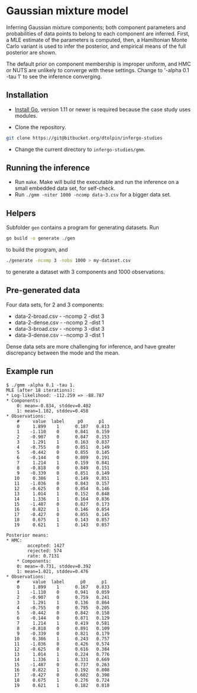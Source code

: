 # Gaussian mixture model

Inferring Gaussian mixture components; both component parameters
and probabilities of data points to belong to each component are
inferred. First, a MLE estimate of the parameters is computed,
then, a Hamiltonian Monte Carlo variant is used to infer the
posterior, and empirical means of the full posterior are shown.

The default prior on component membership is improper uniform,
and HMC or NUTS are unlikely to converge with these settings.
Change to '-alpha 0.1 -tau 1' to see the inference converging.

## Installation

* [Install Go](https://golang.org/doc/install), version 1.11 or
  newer is required because the case study uses modules.

* Clone the repository.

```bash
git clone https://git@bitbucket.org/dtolpin/infergo-studies
```

* Change the current directory to `infergo-studies/gmm`.

## Running the inference

* Run `make`. Make will build the executable and run the
  inference on a small embedded data set, for self-check.
* Run `./gmm -niter 1000 -ncomp data-3.csv` for a bigger data
  set.

## Helpers

Subfolder `gen` contains a program for generating datasets. Run

```bash
go build -o generate ./gen
```

to build the program, and

```bash
./generate -ncomp 3 -nobs 1000 > my-dataset.csv
```

to generate a dataset with 3 components and 1000 observations.

## Pre-generated data

Four data sets, for 2 and 3 components:

* data-2-broad.csv - -ncomp 2 -dist 3
* data-2-dense.csv - -ncomp 2 -dist 1
* data-3-broad.csv - -ncomp 3 -dist 3
* data-3-dense.csv - -ncomp 3 -dist 1

Dense data sets are more challenging for inference, and have greater
discrepancy between the mode and the mean.
	
## Example run

```text
$ ./gmm -alpha 0.1 -tau 1.
MLE (after 18 iterations):
* Log-likelihood: -112.259 => -88.787
* Components:
	0: mean=-0.834, stddev=0.402
	1: mean=1.182, stddev=0.458
* Observations:
    #	  value	 label	   p0	   p1
    0	  1.899	   1	  0.187	  0.813
    1	 -1.110	   0	  0.841	  0.159
    2	 -0.907	   0	  0.847	  0.153
    3	  1.291	   1	  0.163	  0.837
    4	 -0.755	   0	  0.851	  0.149
    5	 -0.442	   0	  0.855	  0.145
    6	 -0.144	   0	  0.809	  0.191
    7	  1.214	   1	  0.159	  0.841
    8	 -0.818	   0	  0.849	  0.151
    9	 -0.339	   0	  0.851	  0.149
   10	  0.386	   1	  0.149	  0.851
   11	 -1.036	   0	  0.843	  0.157
   12	 -0.625	   0	  0.854	  0.146
   13	  1.014	   1	  0.152	  0.848
   14	  1.336	   1	  0.164	  0.836
   15	 -1.487	   0	  0.827	  0.173
   16	  0.822	   1	  0.146	  0.854
   17	 -0.427	   0	  0.855	  0.145
   18	  0.675	   1	  0.143	  0.857
   19	  0.621	   1	  0.143	  0.857

Posterior means:
* HMC:
		accepted: 1427
		rejected: 574
		rate: 0.7131
	* Components:
	0: mean=-0.731, stddev=0.392
	1: mean=1.021, stddev=0.476
* Observations:
    #	  value	 label	    p0	    p1
    0	  1.899	   1	  0.167	  0.833
    1	 -1.110	   0	  0.941	  0.059
    2	 -0.907	   0	  0.759	  0.241
    3	  1.291	   1	  0.136	  0.864
    4	 -0.755	   0	  0.795	  0.205
    5	 -0.442	   0	  0.842	  0.158
    6	 -0.144	   0	  0.871	  0.129
    7	  1.214	   1	  0.419	  0.581
    8	 -0.818	   0	  0.891	  0.109
    9	 -0.339	   0	  0.821	  0.179
   10	  0.386	   1	  0.243	  0.757
   11	 -1.036	   0	  0.426	  0.574
   12	 -0.625	   0	  0.616	  0.384
   13	  1.014	   1	  0.224	  0.776
   14	  1.336	   1	  0.331	  0.669
   15	 -1.487	   0	  0.737	  0.263
   16	  0.822	   1	  0.192	  0.808
   17	 -0.427	   0	  0.602	  0.398
   18	  0.675	   1	  0.276	  0.724
   19	  0.621	   1	  0.182	  0.818
```

